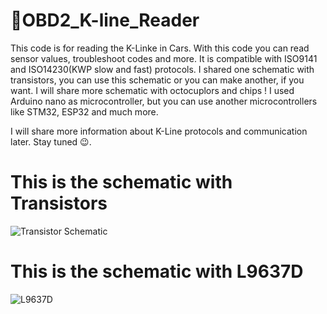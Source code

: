# 🚗OBD2_K-line_Reader
This code is for reading the K-Linke in Cars. With this code you can read sensor values, troubleshoot codes and more. It is compatible with ISO9141 and ISO14230(KWP slow and fast) protocols.
I shared one schematic with transistors, you can use this schematic or you can make another, if you want. I will share more schematic with octocuplors and chips ! I used Arduino nano as microcontroller, but you can use another microcontrollers like STM32, ESP32 and much more.

I will share more information about K-Line protocols and communication later. Stay tuned 😉.

# This is the schematic with Transistors
![Transistor Schematic](https://raw.githubusercontent.com/muki01/OBD2_K-line_Reader/main/Schematics/Transistor%20Schematic.png)

# This is the schematic with L9637D
![L9637D](https://github.com/muki01/OBD2_K-line_Reader/assets/75759731/2531170a-ecee-40e7-a01b-a70913dff9c7)

